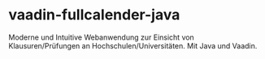 # vaadin-fullcalender-java
Moderne und Intuitive Webanwendung zur Einsicht von Klausuren/Prüfungen an Hochschulen/Universitäten. Mit Java und Vaadin.
